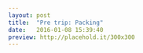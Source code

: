 ```yaml
---
layout: post
title:  "Pre trip: Packing"
date:   2016-01-08 15:39:40
preview: http://placehold.it/300x300
---
```


